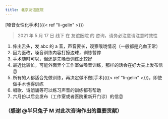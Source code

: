 ```yaml
---
title: 北京友谊医院
---
```


[嗓音女性化手术]({{< ref "li-gelin" >}})

> 2021 年 5 月 17 日 线下 在 友谊医院 的 咨询，请务必注意请注意时效性

1. 伸出舌头，发 abc 的 a 音，声音要长，观察喉咙情况（一般都是充血正常）
1. 因为医改，嗓音训练内容打擦边球，训练暂停
1. 手术随时可以，但还是先嗓音训练比较好
1. 最近比较忙，可能外面弄个工作室做嗓音训练，那样的话会在好大夫上发布信息
1. 所有的人都适合先做训练，再决定做不做[手术]({{< ref "li-gelin" >}})，即使做手术也得训练
1. 唱歌、诗朗诵等可以练习声音的训练都有帮助
1. 六月份以后会发布（工作室或者医院重新开门诊）的信息

### （感谢 @半只兔子 M 对此次咨询作出的重要贡献）

